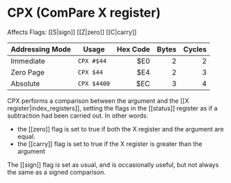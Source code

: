 CPX (ComPare X register)
=========================
Affects Flags: [[S|sign]] [[Z|zero]] [[C|carry]]

| Addressing Mode  | Usage           | Hex Code | Bytes |Cycles  |
|------------------|-----------------|---------:|------:|-------:|
| Immediate        |```CPX #$44```   | $E0      | 2     | 2      |
| Zero Page        |```CPX $44```    | $E4      | 2     | 3      |
| Absolute         |```CPX $4400```  | $EC      | 3     | 4      |

CPX performs a comparison between the argument and the
[[X register|index_registers]], setting the flags in the [[status]] register as
if a subtraction had been carried out. In other words:
 * the [[zero]] flag is set to true if both the X register and the argument are equal.
 * the [[carry]] flag is set to true if the X register is greater than the argument

The [[sign]] flag is set as usual, and is occasionally useful, but not always the
same as a signed comparison.

